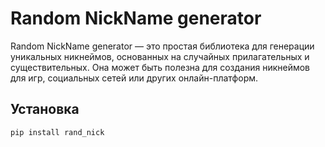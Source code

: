 # Random NickName generator

Random NickName generator — это простая библиотека для генерации уникальных никнеймов, основанных на случайных прилагательных и существительных. Она может быть полезна для создания никнеймов для игр, социальных сетей или других онлайн-платформ.

## Установка

```bash
pip install rand_nick